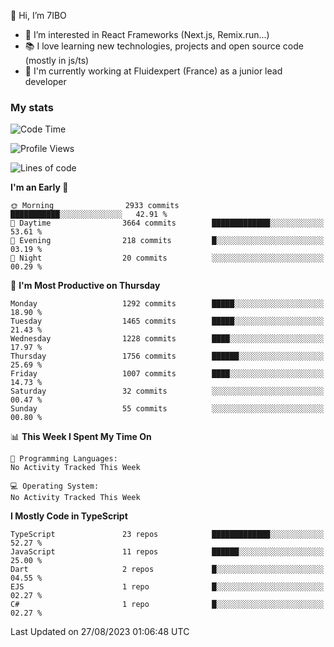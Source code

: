 👋 Hi, I’m 7IBO

- 👀 I’m interested in React Frameworks (Next.js, Remix.run...)
- 📚 I love learning new technologies, projects and open source code (mostly in js/ts)
- 💼 I'm currently working at Fluidexpert (France) as a junior lead developer

### My stats
<!--START_SECTION:waka-->
![Code Time](http://img.shields.io/badge/Code%20Time-140%20hrs%2041%20mins-blue)

![Profile Views](http://img.shields.io/badge/Profile%20Views-0-blue)

![Lines of code](https://img.shields.io/badge/From%20Hello%20World%20I%27ve%20Written-8.1%20million%20lines%20of%20code-blue)

**I'm an Early 🐤** 

```text
🌞 Morning                2933 commits        ███████████░░░░░░░░░░░░░░   42.91 % 
🌆 Daytime                3664 commits        █████████████░░░░░░░░░░░░   53.61 % 
🌃 Evening                218 commits         █░░░░░░░░░░░░░░░░░░░░░░░░   03.19 % 
🌙 Night                  20 commits          ░░░░░░░░░░░░░░░░░░░░░░░░░   00.29 % 
```
📅 **I'm Most Productive on Thursday** 

```text
Monday                   1292 commits        █████░░░░░░░░░░░░░░░░░░░░   18.90 % 
Tuesday                  1465 commits        █████░░░░░░░░░░░░░░░░░░░░   21.43 % 
Wednesday                1228 commits        ████░░░░░░░░░░░░░░░░░░░░░   17.97 % 
Thursday                 1756 commits        ██████░░░░░░░░░░░░░░░░░░░   25.69 % 
Friday                   1007 commits        ████░░░░░░░░░░░░░░░░░░░░░   14.73 % 
Saturday                 32 commits          ░░░░░░░░░░░░░░░░░░░░░░░░░   00.47 % 
Sunday                   55 commits          ░░░░░░░░░░░░░░░░░░░░░░░░░   00.80 % 
```


📊 **This Week I Spent My Time On** 

```text
💬 Programming Languages: 
No Activity Tracked This Week

💻 Operating System: 
No Activity Tracked This Week
```

**I Mostly Code in TypeScript** 

```text
TypeScript               23 repos            █████████████░░░░░░░░░░░░   52.27 % 
JavaScript               11 repos            ██████░░░░░░░░░░░░░░░░░░░   25.00 % 
Dart                     2 repos             █░░░░░░░░░░░░░░░░░░░░░░░░   04.55 % 
EJS                      1 repo              █░░░░░░░░░░░░░░░░░░░░░░░░   02.27 % 
C#                       1 repo              █░░░░░░░░░░░░░░░░░░░░░░░░   02.27 % 
```




 Last Updated on 27/08/2023 01:06:48 UTC
<!--END_SECTION:waka-->
